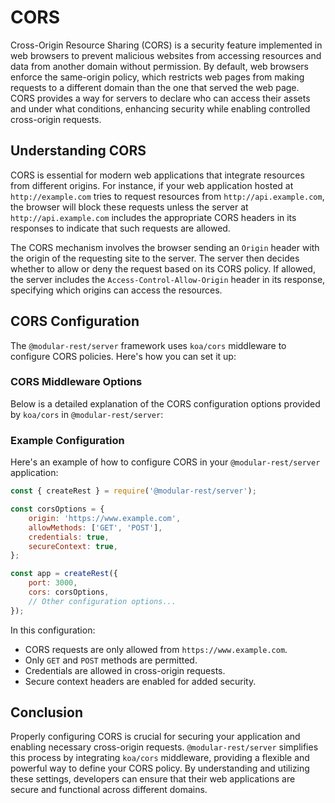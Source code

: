 # CORS

Cross-Origin Resource Sharing (CORS) is a security feature implemented in web browsers to prevent malicious websites from accessing resources and data from another domain without permission. By default, web browsers enforce the same-origin policy, which restricts web pages from making requests to a different domain than the one that served the web page. CORS provides a way for servers to declare who can access their assets and under what conditions, enhancing security while enabling controlled cross-origin requests.

## Understanding CORS

CORS is essential for modern web applications that integrate resources from different origins. For instance, if your web application hosted at `http://example.com` tries to request resources from `http://api.example.com`, the browser will block these requests unless the server at `http://api.example.com` includes the appropriate CORS headers in its responses to indicate that such requests are allowed.

The CORS mechanism involves the browser sending an `Origin` header with the origin of the requesting site to the server. The server then decides whether to allow or deny the request based on its CORS policy. If allowed, the server includes the `Access-Control-Allow-Origin` header in its response, specifying which origins can access the resources.

## CORS Configuration

The `@modular-rest/server` framework uses `koa/cors` middleware to configure CORS policies. Here's how you can set it up:

### CORS Middleware Options

Below is a detailed explanation of the CORS configuration options provided by `koa/cors` in `@modular-rest/server`:

<!-- @include: @server-client-ts/generative/interfaces/_internal_.Options.md#properties -->

### Example Configuration

Here's an example of how to configure CORS in your `@modular-rest/server` application:

```javascript
const { createRest } = require('@modular-rest/server');

const corsOptions = {
    origin: 'https://www.example.com',
    allowMethods: ['GET', 'POST'],
    credentials: true,
    secureContext: true,
};

const app = createRest({
    port: 3000,
    cors: corsOptions,
    // Other configuration options...
});
```

In this configuration:
- CORS requests are only allowed from `https://www.example.com`.
- Only `GET` and `POST` methods are permitted.
- Credentials are allowed in cross-origin requests.
- Secure context headers are enabled for added security.

## Conclusion

Properly configuring CORS is crucial for securing your application and enabling necessary cross-origin requests. `@modular-rest/server` simplifies this process by integrating `koa/cors` middleware, providing a flexible and powerful way to define your CORS policy. By understanding and utilizing these settings, developers can ensure that their web applications are secure and functional across different domains.